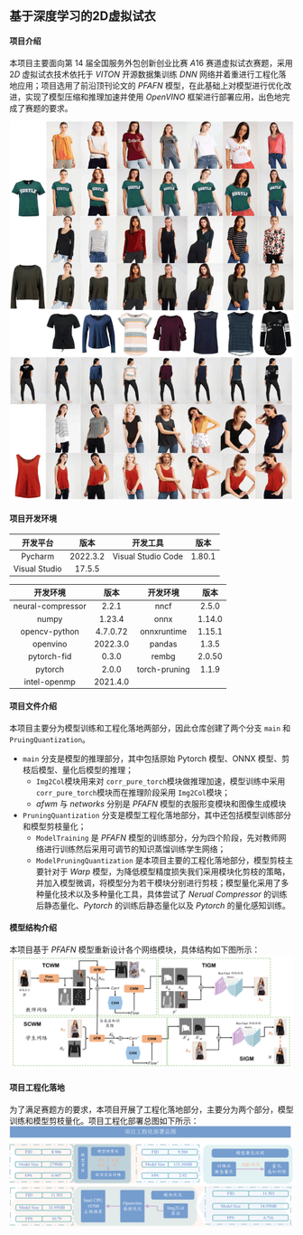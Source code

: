 ## 基于深度学习的2D虚拟试衣

#### 项目介绍

本项目主要面向第 $14$ 届全国服务外包创新创业比赛 $A16$ 赛道虚拟试衣赛题，采用 $2D$ 虚拟试衣技术依托于 $VITON$ 开源数据集训练 $DNN$ 网络并着重进行工程化落地应用；项目选用了前沿顶刊论文的 $PFAFN$ 模型，在此基础上对模型进行优化改进，实现了模型压缩和推理加速并使用 $OpenVINO$ 框架进行部署应用，出色地完成了赛题的要求。

![项目示例](images/examples.png)

#### 项目开发环境

|开发平台|版本|开发工具|版本|
|:------:|:-----:|:------:|:-----:|
|Pycharm|2022.3.2|Visual Studio Code|1.80.1|
|Visual Studio|17.5.5|||

|开发环境|版本|开发环境|版本|
|:------:|:-----:|:------:|:-----:|
|neural-compressor|2.2.1|nncf|2.5.0|
|numpy|1.23.4|onnx|1.14.0|
|opencv-python|4.7.0.72|onnxruntime|1.15.1|
|openvino|2022.3.0|pandas|1.3.5|
|pytorch-fid|0.3.0|rembg|2.0.50|
|pytorch|2.0.0|torch-pruning|1.1.9|
|intel-openmp|2021.4.0|||

#### 项目文件介绍

本项目主要分为模型训练和工程化落地两部分，因此仓库创建了两个分支 `main` 和 `PruingQuantization`。

+ `main` 分支是模型的推理部分，其中包括原始 Pytorch 模型、ONNX 模型、剪枝后模型、量化后模型的推理；
  + `Img2Col`模块用来对 `corr_pure_torch`模块做推理加速，模型训练中采用 `corr_pure_torch`模块而在推理阶段采用 `Img2Col`模块；
  + $afwm$ 与 $networks$ 分别是 $PFAFN$ 模型的衣服形变模块和图像生成模块
+ `PruningQuantization` 分支是模型工程化落地部分，其中还包括模型训练部分和模型剪枝量化；
  + `ModelTraining` 是 $PFAFN$ 模型的训练部分，分为四个阶段，先对教师网络进行训练然后采用可调节的知识蒸馏训练学生网络；
  + `ModelPruningQuantization` 是本项目主要的工程化落地部分，模型剪枝主要针对于 $Warp$ 模型，为降低模型精度损失我们采用模块化剪枝的策略，并加入模型微调，将模型分为若干模块分别进行剪枝；模型量化采用了多种量化技术以及多种量化工具，具体尝试了 $Nerual\ Compressor$ 的训练后静态量化、$Pytorch$ 的训练后静态量化以及 $Pytorch$ 的量化感知训练。

#### 模型结构介绍

本项目基于 $PFAFN$ 模型重新设计各个网络模块，具体结构如下图所示：
![DNN网络结构](images/model.png)

#### 项目工程化落地

为了满足赛题方的要求，本项目开展了工程化落地部分，主要分为两个部分，模型训练和模型剪枝量化。项目工程化部署总图如下所示：
![项目工程化部署总图](images/project.png)
